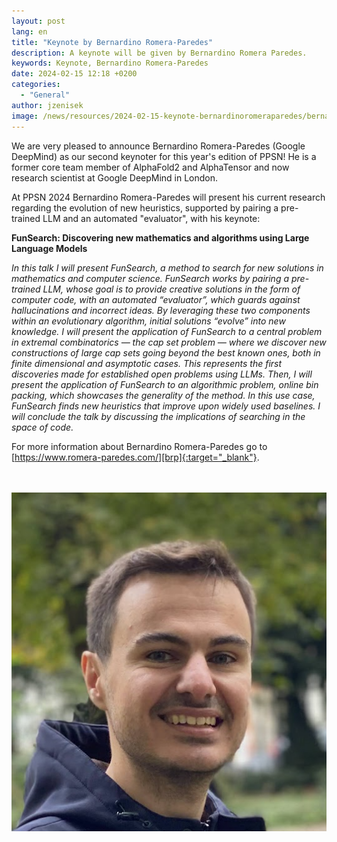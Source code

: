 ```yaml
---
layout: post
lang: en
title: "Keynote by Bernardino Romera-Paredes"
description: A keynote will be given by Bernardino Romera Paredes.
keywords: Keynote, Bernardino Romera-Paredes
date: 2024-02-15 12:18 +0200
categories:
  - "General"
author: jzenisek
image: /news/resources/2024-02-15-keynote-bernardinoromeraparedes/bernardinoromeraparedes-thumb.png
---
```


We are very pleased to announce Bernardino Romera-Paredes (Google DeepMind) as our second keynoter for this year's edition of PPSN! He is a former core team member of AlphaFold2 and AlphaTensor and now research scientist at Google DeepMind in London.

<!--more-->
At PPSN 2024 Bernardino Romera-Paredes will present his current research regarding the evolution of new heuristics, supported by pairing a pre-trained LLM and an automated "evaluator", with his keynote:

**FunSearch: Discovering new mathematics and algorithms using Large Language Models**

*In this talk I will present FunSearch, a method to search for new solutions in mathematics and computer science. FunSearch works by pairing a pre-trained LLM, whose goal is to provide creative solutions in the form of computer code, with an automated “evaluator”, which guards against hallucinations and incorrect ideas. By leveraging these two components within an evolutionary algorithm, initial solutions “evolve” into new knowledge. I will present the application of FunSearch to a central problem in extremal combinatorics — the cap set problem — where we discover new constructions of large cap sets going beyond the best known ones, both in finite dimensional and asymptotic cases. This represents the first discoveries made for established open problems using LLMs. Then, I will present the application of FunSearch to an algorithmic problem, online bin packing, which showcases the generality of the method. In this use case, FunSearch finds new heuristics that improve upon widely used baselines. I will conclude the talk by discussing the implications of searching in the space of code.*

For more information about Bernardino Romera-Paredes go to [https://www.romera-paredes.com/][brp]{:target="_blank"}.

<br/><br/>
![keynote](/news/resources/2024-02-15-keynote-bernardinoromeraparedes/bernardinoromeraparedes.png)

[brp]: https://www.romera-paredes.com/